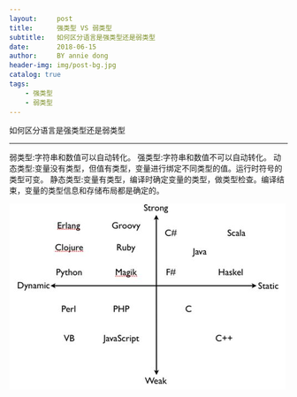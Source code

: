 ```yaml
---
layout:     post
title:      强类型 VS 弱类型
subtitle:   如何区分语言是强类型还是弱类型
date:       2018-06-15
author:     BY annie dong
header-img: img/post-bg.jpg
catalog: true
tags:
    - 强类型
    - 弱类型
---
```

如何区分语言是强类型还是弱类型

---

弱类型:字符串和数值可以自动转化。
强类型:字符串和数值不可以自动转化。
动态类型:变量没有类型，但值有类型，变量进行绑定不同类型的值。运行时符号的类型可变。
静态类型:变量有类型，编译时确定变量的类型，做类型检查。编译结束，变量的类型信息和存储布局都是确定的。

![avatar](https://github.com/dongjx/dongjx.github.io/blob/master/img/posts/strong-vs-weak.jpg)
